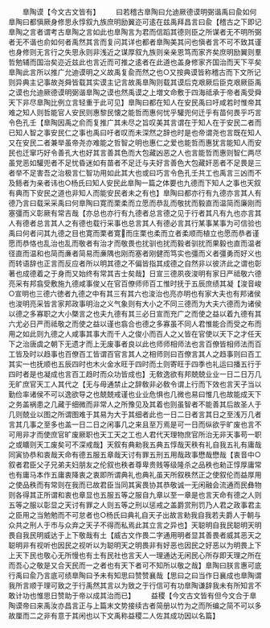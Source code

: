 <!-- { "loadSidebar": true } -->
　　臯陶谟【今文古文皆有】
　　曰若稽古臯陶曰允迪厥德谟明弼谐禹曰兪如何臯陶曰都愼厥身修思永惇叙九族庶明励翼迩可逺在兹禹拜昌言曰兪【稽古之下即记臯陶之言者谓考古臯陶之言如此也臯陶言为君而信蹈其德则臣之所谋者无不明所弼者无不谐也俞如何者禹然其言而复问其详也都者臯陶美其问也愼者言不可不致其谨也身修则无言行之失思永则非浅近之谋厚叙九族则亲亲恩笃而家齐矣庶明励翼则羣哲勉辅而国治矣迩近兹此也言近而可推之逺者在此道也盖身修家齐国治而天下平矣臯陶此言所以推广允迪谟明之义故禹复兪而然之也○又按典谟皆称稽古而下文所记则异典主记事故尧舜皆载其实谟主记言故禹臯陶则载其谟后克艰厥后臣克艰厥臣禹之谟也允迪厥德谟明弼谐臯陶之谟也然禹谟之上増文命敷于四海祗承于帝者禹受舜天下非尽臯陶比例立言轻重于此可见】臯陶曰都在知人在安民禹曰吁咸若时惟帝其难之知人则哲能官人安民则惠黎民懐之能哲而惠何忧乎驩兜何迁乎有苗何畏乎巧言令色孔壬【臯陶因禹之俞而复推广其未尽之旨叹美其言谓在于知人在于安民二者而已知人智之事安民仁之事也禹曰吁者叹而未深然之辞也时是也帝谓尧也言既在知人又在安民二者兼举虽帝尧亦难能之哲智之明也惠仁之爱也能哲而惠犹言能知人而安民也迁窜巧好令善孔大也好其言善其色而大包藏凶恶之人也言能哲而惠则智仁两尽虽党恶如驩兜者不足忧昏迷如有苗者不足迁与夫好言善色大包藏奸恶者不足畏是三者举不足害吾之治极言仁智功用如此其大也或曰巧言令色孔壬共工也禹言三凶而不及鲧者为亲者讳也○杨氏曰知人安民此臯陶一篇之体要也九德而下知人之事也天叙有典而下安民之道也非知人而能安民者未之有也】臯陶曰都亦行有九德亦言其人有德乃言曰载采采禹曰何臯陶曰寛而栗柔而立愿而恭乱而敬扰而毅直而温简而廉刚而塞彊而义彰厥有常吉哉【亦总也亦行有九德者总言德之见于行者其凡有九也亦言其人有德者总言其人之有德也载行采事也总言其人有德必言其行某事某事为可信验也禹曰何者问其九德之目也寛而栗者寛而庄栗也柔而立者柔顺而植立也愿而恭者谨愿而恭恪也乱治也乱而敬者有治才而敬畏也扰驯也扰而毅者驯扰而果毅也直而温者径直而温和也简而亷者简易而亷隅也刚而塞者刚健而笃实也彊而义者彊勇而好义也而转语辞也正言而反应者所以明其德之不偏皆指其成德之自然非以彼济此之谓也彰著也成德着之于身而又始终有常其吉士矣哉】日宣三德夙夜浚明有家日严祗敬六德亮采有邦翕受敷施九德咸事俊乂在官百僚师师百工惟时抚于五辰庶绩其凝【浚音峻○宣明也三德六徳者九德之中有其三有其六也浚治也亮亦明也有家大夫也有邦诸侯也浚明亮采皆言家邦政事明治之义气象则有大小之不同三德而为大夫六德而为诸侯以德之多寡职之大小槩言之也夫九德有其三必日宣而充广之而使之益以着九德有其六尤必日严而祗敬之而使之益以谨也翕合也德之多寡虽不同人君惟能合而受之布而用之如此则九德之人咸事其事大而千人之俊小而百人之乂皆在官使以天下之才任天下之治唐虞之朝下无遗才而上无废事者良以此也师师相师法也言百僚皆相师法而百工皆及时以趋事也百僚百工皆谓百官言其人之相师则曰百僚言其人之趋事则曰百工其实一也抚顺也五辰四时也木火金水旺于四时而土则寄旺于四季也礼运曰播五行于四时者是也凝成也言百工趋时而众功皆成也】无敎逸欲有邦兢兢业业一日二日万几无旷庶官天工人其代之【无与毋通禁止之辞敎非必敎令谓上行而下效也言天子当以勤俭率诸侯不可以逸欲导之也兢兢戒谨也业业危惧也几微也易曰惟几也故能成天下之务盖祸患之几藏于细微而非常人之所豫见及其着也则虽智者不能善其后故圣人于几则兢业以图之所谓图难于其易为大于其细者此也一日二日者言其日之至浅万几者言其几事之至多也盖一日二日之闲事几之来且至万焉是可一日而纵欲乎旷废也言不可用非才而使庶官旷废厥职也天工天之工也人君代天理物庶官所治无非天事苟一职之或矌则天工废矣可不深戒哉】天叙有典勑我五典五惇哉天秩有礼自我五礼有庸哉同寅协恭和衷哉天命有德五服五章哉天讨有罪五刑五用哉政事懋哉懋哉【衷音中○叙者君臣父子兄弟夫妇朋友之伦叙也秩者尊卑贵贱等级隆杀之品秩也勑正惇厚庸常也有庸马本作五庸衷降衷之衷即所谓典礼也典礼虽天所叙秩然正之使叙伦而益厚用之使品秩而有常则在我而已故君臣当同其寅畏协其恭敬诚一无闲融会流通而民彝物则各得其正所谓和衷也章显也五服五等之服自九章以至一章是也言天命有德之人则五等之服以彰显之天讨有罪之人则五等之刑以惩戒之盖爵赏刑罚乃人君之政事君主之臣用之当勉勉而不可怠者也○杨氏曰典礼自天子出故言勑我自我若夫爵人于朝与众共之刑人于市与众弃之天子不得而私焉此其立言之异也】天聪明自我民聪明天明畏自我民明威达于上下敬哉有土【威古文作畏二字通用明者显其善畏者威其恶天之聪明非有视听也因民之视听以为聪明天之明畏非有好恶也因民之好恶以为明畏上下上天下民也敬心无所慢也有土有民社也言天人一理通达无闲民心所存即天理之所在而吾心之敬是又合天民而一之者也有天下者可不知所以敬之哉】臯陶曰朕言惠可底行禹曰兪乃言底可绩臯陶曰予未有知思曰赞赞襄哉【思曰之曰当作日襄成也臯陶谓我所言顺于理可致之于行禹然其言以为致之于行信可有功臯陶谦辞我未有所知言不敢计功也惟思日赞助于帝以成其治而已】
　　益稷【今文古文皆有但今文合于臯陶谟帝曰来禹汝亦昌言正与上篇末文势接续古者简册以竹为之而所编之简不可以多故厘而二之非有意于其闲也以下文禹称益稷二人佐其成功因以名篇】
